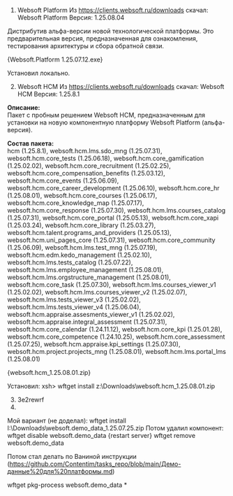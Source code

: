 

1. Websoft Platform
Из https://clients.websoft.ru/downloads скачал:
Websoft Platform
Версия: 1.25.08.04

Дистрибутив альфа-версии новой технологической платформы. Это предварительная версия, предназначенная для ознакомления, тестирования архитектуры и сбора обратной связи.

{Websoft.Platform 1.25.07.12.exe}

Установил локально.

2. Websoft HCM
Из https://clients.websoft.ru/downloads скачал:
Websoft HCM
Версия: 1.25.8.1

**Описание:**  
Пакет с пробным решением Websoft HCM, предназначенным для установки на новую компонентную платформу Websoft Platform (альфа-версия).  
  
**Состав пакета:**  
hcm (1.25.8.1), websoft.hcm.lms.sdo_mng (1.25.07.31), websoft.hcm.core_tests (1.25.06.18), websoft.hcm.core_gamification (1.25.02.02), websoft.hcm.core_recruitment (1.25.02.25), websoft.hcm.core_compensation_benefits (1.25.03.12), websoft.hcm.core_events (1.25.06.09), websoft.hcm.core_career_development (1.25.06.10), websoft.hcm.core_hr (1.25.08.01), websoft.hcm.core_courses (1.25.06.17), websoft.hcm.core_knowledge_map (1.25.07.17), websoft.hcm.core_response (1.25.07.30), websoft.hcm.lms.courses_catalog (1.25.07.31), websoft.hcm.core_portal (1.25.05.13), websoft.hcm.core_xapi (1.25.03.24), websoft.hcm.core_library (1.25.03.27), websoft.hcm.talent.programs_and_providers (1.25.05.13), websoft.hcm.uni_pages_core (1.25.07.31), websoft.hcm.core_community (1.25.06.09), websoft.hcm.lms.test_mng (1.25.07.19), websoft.hcm.edm.kedo_management (1.25.02.10), websoft.hcm.lms.tests_catalog (1.25.07.22), websoft.hcm.lms.employee_management (1.25.08.01), websoft.hcm.lms.orgstructure_management (1.25.08.01), websoft.hcm.core_task (1.25.07.30), websoft.hcm.lms.courses_viewer_v1 (1.25.02.02), websoft.hcm.lms.courses_viewer_v2 (1.25.02.07), websoft.hcm.lms.tests_viewer_v3 (1.25.02.02), websoft.hcm.lms.tests_viewer_v4 (1.25.06.04), websoft.hcm.appraise.assesments_viewer_v1 (1.25.02.02), websoft.hcm.appraise.integral_assessment (1.25.07.31), websoft.hcm.core_calendar (1.24.11.12), websoft.hcm.core_kpi (1.25.01.28), websoft.hcm.core_competence (1.24.10.25), websoft.hcm.core_assessment (1.25.07.25), websoft.hcm.appraise.kpi_settings (1.25.07.30), websoft.hcm.project.projects_mng (1.25.08.01), websoft.hcm.lms.portal_lms (1.25.08.01)

{websoft.hcm_1.25.08.01.zip}

Установил:
xsh> wftget install  z:\Downloads\websoft.hcm_1.25.08.01.zip


3. 3e2rewrf
4. 
Мой вариант (не доделал):
wftget install I:\Downloads\websoft.demo_data_1.25.07.25.zip
Потом удалил компонент:
wftget disable websoft.demo_data
{restart server}
wftget remove websoft.demo_data


Потом стал делать по Ваниной инструкции
(https://github.com/Contentim/tasks_repo/blob/main/Демо-данные%20для%20платформы.md)

wftget pkg-process websoft.demo_data *



